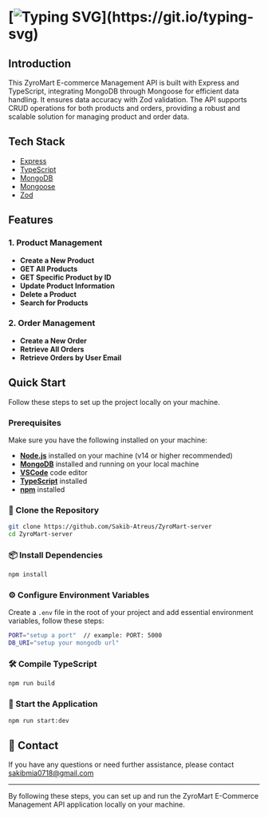# [![Typing SVG](https://readme-typing-svg.herokuapp.com?font=Fira+Code&weight=500&size=33&pause=1000&color=F07025&width=435&lines=ZyroMart+eCommerce+App;Server+Application;)](https://git.io/typing-svg)

## Introduction

This ZyroMart E-commerce Management API is built with Express and TypeScript, integrating MongoDB through Mongoose for efficient data handling. It ensures data accuracy with Zod validation. The API supports CRUD operations for both products and orders, providing a robust and scalable solution for managing product and order data.

## Tech Stack

- [Express](https://expressjs.com/)
- [TypeScript](https://www.typescriptlang.org/)
- [MongoDB](https://www.mongodb.com/)
- [Mongoose](https://mongoosejs.com/)
- [Zod](https://zod.dev/)

## Features

### 1. Product Management

- **Create a New Product** 
- **GET All Products** 
- **GET Specific Product by ID** 
- **Update Product Information** 
- **Delete a Product** 
- **Search for Products**

### 2. Order Management

- **Create a New Order** 
- **Retrieve All Orders** 
- **Retrieve Orders by User Email**

## Quick Start

Follow these steps to set up the project locally on your machine.

### Prerequisites

Make sure you have the following installed on your machine:

- [**Node.js**](https://nodejs.org/en) installed on your machine (v14 or higher recommended)
- [**MongoDB**](https://www.mongodb.com/) installed and running on your local machine
- [**VSCode**](https://code.visualstudio.com/) code editor
- [**TypeScript**](https://www.typescriptlang.org/) installed
- [**npm**](https://www.npmjs.com/) installed

### 📂 Clone the Repository

```bash
git clone https://github.com/Sakib-Atreus/ZyroMart-server
cd ZyroMart-server
```

### 📦 Install Dependencies

```bash
npm install
```

### ⚙️ Configure Environment Variables

Create a `.env` file in the root of your project and add essential environment variables, follow these steps:

```bash
PORT="setup a port"  // example: PORT: 5000
DB_URI="setup your mongodb url"
```

### 🛠️ Compile TypeScript

```bash
npm run build
```

### 🚀 Start the Application

```bash
npm run start:dev
```


## 📧 Contact

If you have any questions or need further assistance, please contact sakibmia0718@gmail.com

---

By following these steps, you can set up and run the ZyroMart E-Commerce Management API application locally on your machine.